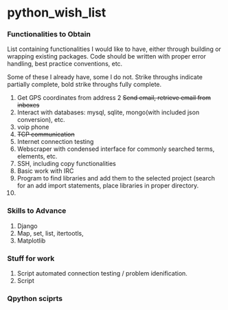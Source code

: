 # python_wish_list

### Functionalities to Obtain

List containing functionalities I would like to have, either through building or wrapping existing packages.  Code should be written with proper error handling, best practice conventions, etc.

Some of these I already have, some I do not.  Strike throughs indicate partially complete, bold strike throughs fully complete.

1. Get GPS coordinates from address
2 ~~Send email, retrieve email from inboxes~~
3. Interact with databases: mysql, sqlite, mongo(with included json conversion), etc.
4. voip phone
5. ~~TCP communication~~
6. Internet connection testing
7. Webscraper with condensed interface for commonly searched terms, elements, etc.
8. SSH, including copy functionalities
9. Basic work with IRC
10. Program to find libraries and add them to the selected project (search for an add import statements, place libraries in proper directory.
11. 

### Skills to Advance

1. Django
2. Map, set, list, itertootls, 
3. Matplotlib

### Stuff for work

1. Script automated connection testing / problem idenification.
2. Script

### Qpython sciprts
